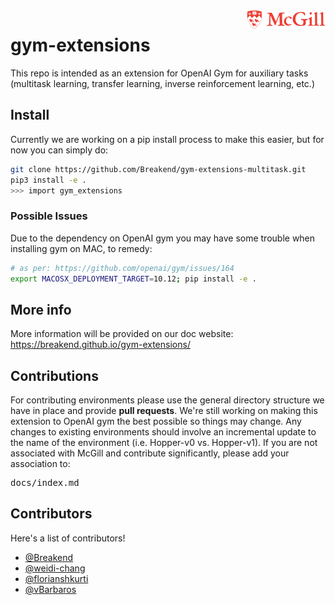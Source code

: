 <img src="assets/Mcgill.png" width=25% align="right" />


# gym-extensions
This repo is intended as an extension for OpenAI Gym for auxiliary tasks (multitask learning, transfer learning, inverse reinforcement learning, etc.)

## Install

Currently we are working on a pip install process to make this easier, but for now you can simply do:

```bash
git clone https://github.com/Breakend/gym-extensions-multitask.git
pip3 install -e .
>>> import gym_extensions
```

### Possible Issues

Due to the dependency on OpenAI gym you may have some trouble when installing gym on MAC, to remedy:

```bash
# as per: https://github.com/openai/gym/issues/164
export MACOSX_DEPLOYMENT_TARGET=10.12; pip install -e .
```

## More info

More information will be provided on our doc website: https://breakend.github.io/gym-extensions/

## Contributions

For contributing environments please use the general directory structure we have in place and provide **pull requests**. We're still working on making this extension to OpenAI gym the best possible so things may change. Any changes to existing environments should involve an incremental update to the name of the environment (i.e. Hopper-v0 vs. Hopper-v1). If you are not associated with McGill and contribute significantly, please add your association to:

<pre>docs/index.md</pre>

## Contributors

Here's a list of contributors!

+ <a href="https://github.com/Breakend">@Breakend</a>
+ <a href="https://github.com/weidi-chang">@weidi-chang</a>
+ <a href="https://github.com/florianshkurti">@florianshkurti</a>
+ <a href="https://github.com/vBarbaros">@vBarbaros</a>
